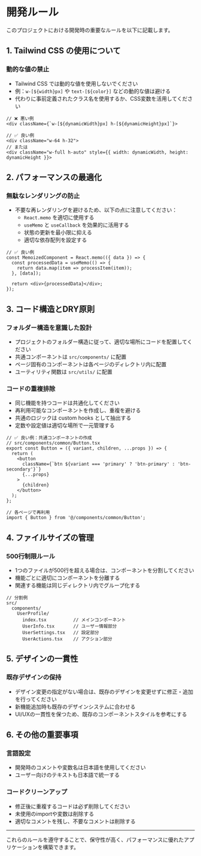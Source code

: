 # 開発ルール

このプロジェクトにおける開発時の重要なルールを以下に記載します。

## 1. Tailwind CSS の使用について

### 動的な値の禁止
- Tailwind CSS では動的な値を使用しないでください
- 例：`w-[${width}px]` や `text-[${color}]` などの動的な値は避ける
- 代わりに事前定義されたクラス名を使用するか、CSS変数を活用してください

```tsx
// ❌ 悪い例
<div className={`w-[${dynamicWidth}px] h-[${dynamicHeight}px]`}>

// ✅ 良い例
<div className="w-64 h-32">
// または
<div className="w-full h-auto" style={{ width: dynamicWidth, height: dynamicHeight }}>
```

## 2. パフォーマンスの最適化

### 無駄なレンダリングの防止
- 不要な再レンダリングを避けるため、以下の点に注意してください：
  - `React.memo` を適切に使用する
  - `useMemo` と `useCallback` を効果的に活用する
  - 状態の更新を最小限に抑える
  - 適切な依存配列を設定する

```tsx
// ✅ 良い例
const MemoizedComponent = React.memo(({ data }) => {
  const processedData = useMemo(() => {
    return data.map(item => processItem(item));
  }, [data]);

  return <div>{processedData}</div>;
});
```

## 3. コード構造とDRY原則

### フォルダー構造を意識した設計
- プロジェクトのフォルダー構造に従って、適切な場所にコードを配置してください
- 共通コンポーネントは `src/components/` に配置
- ページ固有のコンポーネントは各ページのディレクトリ内に配置
- ユーティリティ関数は `src/utils/` に配置

### コードの重複排除
- 同じ機能を持つコードは共通化してください
- 再利用可能なコンポーネントを作成し、重複を避ける
- 共通のロジックは custom hooks として抽出する
- 定数や設定値は適切な場所で一元管理する

```tsx
// ✅ 良い例：共通コンポーネントの作成
// src/components/common/Button.tsx
export const Button = ({ variant, children, ...props }) => {
  return (
    <button 
      className={`btn ${variant === 'primary' ? 'btn-primary' : 'btn-secondary'}`}
      {...props}
    >
      {children}
    </button>
  );
};

// 各ページで再利用
import { Button } from '@/components/common/Button';
```

## 4. ファイルサイズの管理

### 500行制限ルール
- 1つのファイルが500行を超える場合は、コンポーネントを分割してください
- 機能ごとに適切にコンポーネントを分離する
- 関連する機能は同じディレクトリ内でグループ化する

```
// 分割例
src/
  components/
    UserProfile/
      index.tsx          // メインコンポーネント
      UserInfo.tsx       // ユーザー情報部分
      UserSettings.tsx   // 設定部分
      UserActions.tsx    // アクション部分
```

## 5. デザインの一貫性

### 既存デザインの保持
- デザイン変更の指定がない場合は、既存のデザインを変更せずに修正・追加を行ってください
- 新機能追加時も既存のデザインシステムに合わせる
- UI/UXの一貫性を保つため、既存のコンポーネントスタイルを参考にする

## 6. その他の重要事項

### 言語設定
- 開発時のコメントや変数名は日本語を使用してください
- ユーザー向けのテキストも日本語で統一する

### コードクリーンアップ
- 修正後に重複するコードは必ず削除してください
- 未使用のimportや変数は削除する
- 適切なコメントを残し、不要なコメントは削除する

---

これらのルールを遵守することで、保守性が高く、パフォーマンスに優れたアプリケーションを構築できます。
